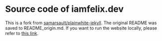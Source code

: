 # Source code of iamfelix.dev
This is a fork from [samarsault/plainwhite-jekyll](https://github.com/samarsault/plainwhite-jekyll).
The original README was saved to README_origin.md.
If you want to run the website locally, please refer to [this link](https://jekyllrb.com/docs/).

